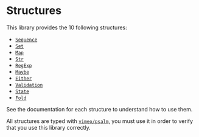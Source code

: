# Structures

This library provides the 10 following structures:

- [`Sequence`](sequence.md)
- [`Set`](set.md)
- [`Map`](map.md)
- [`Str`](str.md)
- [`RegExp`](regexp.md)
- [`Maybe`](maybe.md)
- [`Either`](either.md)
- [`Validation`](validation.md)
- [`State`](state.md)
- [`Fold`](fold.md)

See the documentation for each structure to understand how to use them.

All structures are typed with [`vimeo/psalm`](https://psalm.dev), you must use it in order to verify that you use this library correctly.
